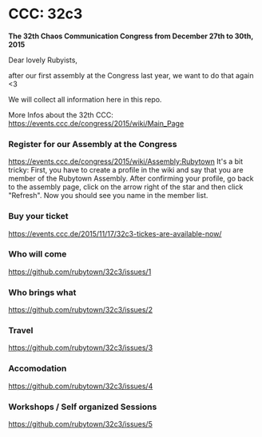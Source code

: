 # CCC: 32c3

**The 32th Chaos Communication Congress from December 27th to 30th, 2015**

Dear lovely Rubyists,

after our first assembly at the Congress last year, we want to do that again <3

We will collect all information here in this repo.

More Infos about the 32th CCC:
https://events.ccc.de/congress/2015/wiki/Main_Page

### Register for our Assembly at the Congress
https://events.ccc.de/congress/2015/wiki/Assembly:Rubytown
It's a bit tricky:
First, you have to create a profile in the wiki and say that you are member of the Rubytown Assembly.
After confirming your profile, go back to the assembly page, click on the arrow right of the star and then click "Refresh". Now you should see you name in the member list.

### Buy your ticket
https://events.ccc.de/2015/11/17/32c3-tickes-are-available-now/

### Who will come
https://github.com/rubytown/32c3/issues/1

### Who brings what
https://github.com/rubytown/32c3/issues/2

### Travel
https://github.com/rubytown/32c3/issues/3

### Accomodation
https://github.com/rubytown/32c3/issues/4

### Workshops / Self organized Sessions
https://github.com/rubytown/32c3/issues/5
